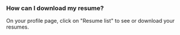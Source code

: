 
### How can I download my resume? ###
On your profile page, click on "Resume list" to see or download your resumes.
